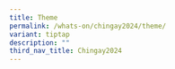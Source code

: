 ```yaml
---
title: Theme
permalink: /whats-on/chingay2024/theme/
variant: tiptap
description: ""
third_nav_title: Chingay2024
---
```

